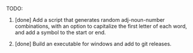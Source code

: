 TODO:
1. [done]  Add a script that generates random adj-noun-number combinations, with an option to capitalize the first letter of each word, and add a symbol to the start or end.

1. [done] Build an executable for windows and add to git releases.
